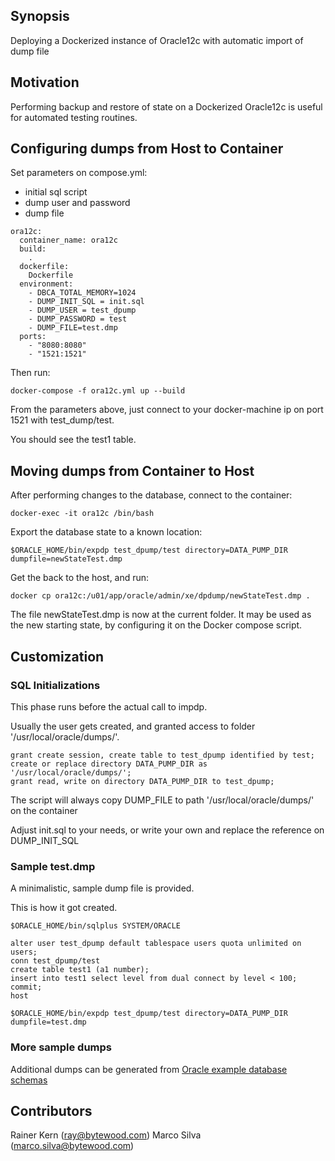 ## Synopsis

Deploying a Dockerized instance of Oracle12c with automatic import of dump file

## Motivation

Performing backup and restore of state on a Dockerized Oracle12c is useful for automated testing routines.

## Configuring dumps from Host to Container

Set parameters on compose.yml:
- initial sql script
- dump user and password
- dump file

```
ora12c:
  container_name: ora12c
  build:
    .
  dockerfile:
    Dockerfile
  environment:
    - DBCA_TOTAL_MEMORY=1024
    - DUMP_INIT_SQL = init.sql
    - DUMP_USER = test_dpump
    - DUMP_PASSWORD = test
    - DUMP_FILE=test.dmp
  ports:
    - "8080:8080"
    - "1521:1521" 
```


Then run:

```
docker-compose -f ora12c.yml up --build
```

From the parameters above, just connect to your docker-machine ip on port 1521 with test_dump/test.

You should see the test1 table. 

## Moving dumps from Container to Host

After performing changes to the database, connect to the container:

```
docker-exec -it ora12c /bin/bash
```

Export the database state to a known location:

```
$ORACLE_HOME/bin/expdp test_dpump/test directory=DATA_PUMP_DIR dumpfile=newStateTest.dmp
```

Get the back to the host, and run:

```
docker cp ora12c:/u01/app/oracle/admin/xe/dpdump/newStateTest.dmp .
```

The file newStateTest.dmp is now at the current folder.   It may be used as the new starting state, by configuring it on the Docker compose script.



## Customization

### SQL Initializations

This phase runs before the actual call to impdp.

Usually the user gets created, and granted access to folder '/usr/local/oracle/dumps/'.


```
grant create session, create table to test_dpump identified by test;
create or replace directory DATA_PUMP_DIR as '/usr/local/oracle/dumps/';
grant read, write on directory DATA_PUMP_DIR to test_dpump;
```

The script will always copy DUMP_FILE to path '/usr/local/oracle/dumps/' on the container

Adjust init.sql to your needs, or write your own and replace the reference on DUMP_INIT_SQL

### Sample test.dmp

A minimalistic, sample dump file is provided.

This is how it got created.

```
$ORACLE_HOME/bin/sqlplus SYSTEM/ORACLE
```

```
alter user test_dpump default tablespace users quota unlimited on users;
conn test_dpump/test
create table test1 (a1 number);
insert into test1 select level from dual connect by level < 100;
commit;
host
```

```
$ORACLE_HOME/bin/expdp test_dpump/test directory=DATA_PUMP_DIR dumpfile=test.dmp
```

### More sample dumps

Additional dumps can be generated from [Oracle example database schemas](https://github.com/oracle/db-sample-schemas)


## Contributors

Rainer Kern (ray@bytewood.com)
Marco Silva (marco.silva@bytewood.com)



